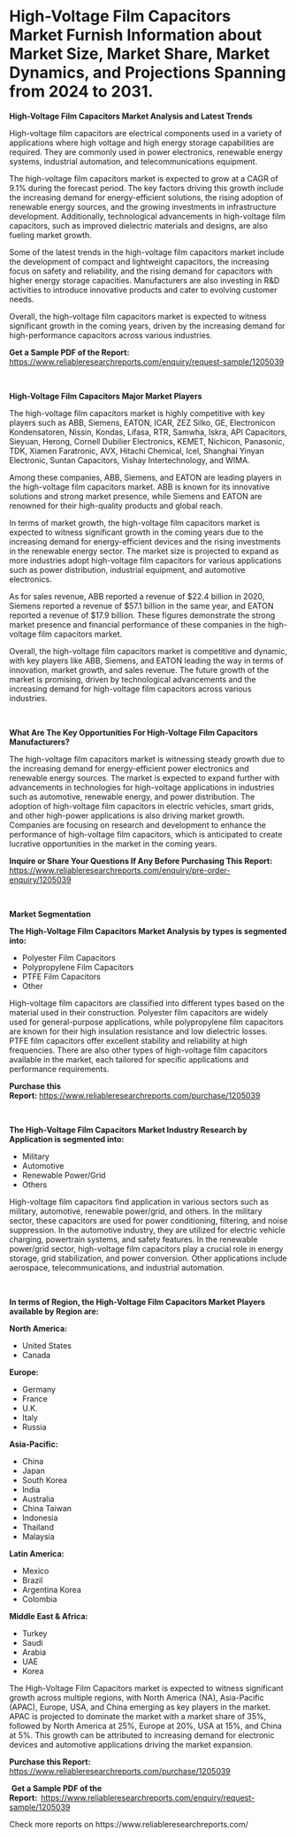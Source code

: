 <p><h1>High-Voltage Film Capacitors Market Furnish Information about Market Size, Market Share, Market Dynamics, and Projections Spanning from 2024 to 2031.</h1></p><p><strong>High-Voltage Film Capacitors Market Analysis and Latest Trends</strong></p>
<p><p>High-voltage film capacitors are electrical components used in a variety of applications where high voltage and high energy storage capabilities are required. They are commonly used in power electronics, renewable energy systems, industrial automation, and telecommunications equipment.</p><p>The high-voltage film capacitors market is expected to grow at a CAGR of 9.1% during the forecast period. The key factors driving this growth include the increasing demand for energy-efficient solutions, the rising adoption of renewable energy sources, and the growing investments in infrastructure development. Additionally, technological advancements in high-voltage film capacitors, such as improved dielectric materials and designs, are also fueling market growth.</p><p>Some of the latest trends in the high-voltage film capacitors market include the development of compact and lightweight capacitors, the increasing focus on safety and reliability, and the rising demand for capacitors with higher energy storage capacities. Manufacturers are also investing in R&D activities to introduce innovative products and cater to evolving customer needs.</p><p>Overall, the high-voltage film capacitors market is expected to witness significant growth in the coming years, driven by the increasing demand for high-performance capacitors across various industries.</p></p>
<p><strong>Get a Sample PDF of the Report:&nbsp;</strong> <a href="https://www.reliableresearchreports.com/enquiry/request-sample/1205039">https://www.reliableresearchreports.com/enquiry/request-sample/1205039</a></p>
<p>&nbsp;</p>
<p><strong>High-Voltage Film Capacitors Major Market Players</strong></p>
<p><p>The high-voltage film capacitors market is highly competitive with key players such as ABB, Siemens, EATON, ICAR, ZEZ Silko, GE, Electronicon Kondensatoren, Nissin, Kondas, Lifasa, RTR, Samwha, Iskra, API Capacitors, Sieyuan, Herong, Cornell Dubilier Electronics, KEMET, Nichicon, Panasonic, TDK, Xiamen Faratronic, AVX, Hitachi Chemical, Icel, Shanghai Yinyan Electronic, Suntan Capacitors, Vishay Intertechnology, and WIMA.</p><p>Among these companies, ABB, Siemens, and EATON are leading players in the high-voltage film capacitors market. ABB is known for its innovative solutions and strong market presence, while Siemens and EATON are renowned for their high-quality products and global reach.</p><p>In terms of market growth, the high-voltage film capacitors market is expected to witness significant growth in the coming years due to the increasing demand for energy-efficient devices and the rising investments in the renewable energy sector. The market size is projected to expand as more industries adopt high-voltage film capacitors for various applications such as power distribution, industrial equipment, and automotive electronics.</p><p>As for sales revenue, ABB reported a revenue of $22.4 billion in 2020, Siemens reported a revenue of $57.1 billion in the same year, and EATON reported a revenue of $17.9 billion. These figures demonstrate the strong market presence and financial performance of these companies in the high-voltage film capacitors market.</p><p>Overall, the high-voltage film capacitors market is competitive and dynamic, with key players like ABB, Siemens, and EATON leading the way in terms of innovation, market growth, and sales revenue. The future growth of the market is promising, driven by technological advancements and the increasing demand for high-voltage film capacitors across various industries.</p></p>
<p>&nbsp;</p>
<p><strong>What Are The Key Opportunities For High-Voltage Film Capacitors Manufacturers?</strong></p>
<p><p>The high-voltage film capacitors market is witnessing steady growth due to the increasing demand for energy-efficient power electronics and renewable energy sources. The market is expected to expand further with advancements in technologies for high-voltage applications in industries such as automotive, renewable energy, and power distribution. The adoption of high-voltage film capacitors in electric vehicles, smart grids, and other high-power applications is also driving market growth. Companies are focusing on research and development to enhance the performance of high-voltage film capacitors, which is anticipated to create lucrative opportunities in the market in the coming years.</p></p>
<p><strong>Inquire or Share Your Questions If Any Before Purchasing This Report:</strong> <a href="https://www.reliableresearchreports.com/enquiry/pre-order-enquiry/1205039">https://www.reliableresearchreports.com/enquiry/pre-order-enquiry/1205039</a></p>
<p>&nbsp;</p>
<p><strong>Market Segmentation</strong></p>
<p><strong>The High-Voltage Film Capacitors Market Analysis by types is segmented into:</strong></p>
<p><ul><li>Polyester Film Capacitors</li><li>Polypropylene Film Capacitors</li><li>PTFE Film Capacitors</li><li>Other</li></ul></p>
<p><p>High-voltage film capacitors are classified into different types based on the material used in their construction. Polyester film capacitors are widely used for general-purpose applications, while polypropylene film capacitors are known for their high insulation resistance and low dielectric losses. PTFE film capacitors offer excellent stability and reliability at high frequencies. There are also other types of high-voltage film capacitors available in the market, each tailored for specific applications and performance requirements.</p></p>
<p><strong>Purchase this Report:&nbsp;</strong><a href="https://www.reliableresearchreports.com/purchase/1205039">https://www.reliableresearchreports.com/purchase/1205039</a></p>
<p>&nbsp;</p>
<p><strong>The High-Voltage Film Capacitors Market Industry Research by Application is segmented into:</strong></p>
<p><ul><li>Military</li><li>Automotive</li><li>Renewable Power/Grid</li><li>Others</li></ul></p>
<p><p>High-voltage film capacitors find application in various sectors such as military, automotive, renewable power/grid, and others. In the military sector, these capacitors are used for power conditioning, filtering, and noise suppression. In the automotive industry, they are utilized for electric vehicle charging, powertrain systems, and safety features. In the renewable power/grid sector, high-voltage film capacitors play a crucial role in energy storage, grid stabilization, and power conversion. Other applications include aerospace, telecommunications, and industrial automation.</p></p>
<p>&nbsp;</p>
<p><strong>In terms of Region, the High-Voltage Film Capacitors Market Players available by Region are:</strong></p>
<p>
    <p> <strong> North America: </strong>
        <ul>
            <li>United States</li>
            <li>Canada</li>
        </ul>
        </p> 
    <p> <strong> Europe: </strong>
        <ul>
            <li>Germany</li>
            <li>France</li>
            <li>U.K.</li>
            <li>Italy</li>
            <li>Russia</li>
        </ul>
        </p> 
    <p> <strong> Asia-Pacific: </strong>
        <ul>
            <li>China</li>
            <li>Japan</li>
            <li>South Korea</li>
            <li>India</li>
            <li>Australia</li>
            <li>China Taiwan</li>
            <li>Indonesia</li>
            <li>Thailand</li>
            <li>Malaysia</li>
        </ul>
        </p> 
    <p> <strong> Latin America: </strong>
        <ul>
            <li>Mexico</li>
            <li>Brazil</li>
            <li>Argentina Korea</li>
            <li>Colombia</li>
        </ul>
        </p> 
    <p> <strong> Middle East & Africa: </strong>
        <ul>
            <li>Turkey</li>
            <li>Saudi</li>
            <li>Arabia</li>
            <li>UAE</li>
            <li>Korea</li>
        </ul>
    </p>
    </p>
<p><p>The High-Voltage Film Capacitors market is expected to witness significant growth across multiple regions, with North America (NA), Asia-Pacific (APAC), Europe, USA, and China emerging as key players in the market. APAC is projected to dominate the market with a market share of 35%, followed by North America at 25%, Europe at 20%, USA at 15%, and China at 5%. This growth can be attributed to increasing demand for electronic devices and automotive applications driving the market expansion.</p></p>
<p><strong>Purchase this Report: </strong><a href="https://www.reliableresearchreports.com/purchase/1205039">https://www.reliableresearchreports.com/purchase/1205039</a></p>
<p>&nbsp;<strong>Get a Sample PDF of the Report:&nbsp;&nbsp;</strong><a href="https://www.reliableresearchreports.com/enquiry/request-sample/1205039">https://www.reliableresearchreports.com/enquiry/request-sample/1205039</a></p>
<p><strong></strong></p>
<p>Check more reports on https://www.reliableresearchreports.com/</p>